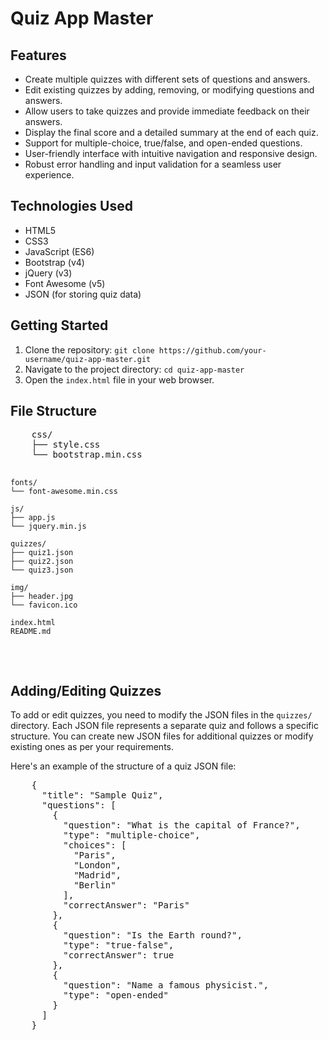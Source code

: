 <!DOCTYPE html>
<html lang="en">
<head>
  <meta charset="UTF-8">
  <meta name="viewport" content="width=device-width, initial-scale=1.0">
  <title>Quiz App Master</title>
</head>
<body>
  <h1>Quiz App Master</h1>

  <h2>Features</h2>
  <ul>
    <li>Create multiple quizzes with different sets of questions and answers.</li>
    <li>Edit existing quizzes by adding, removing, or modifying questions and answers.</li>
    <li>Allow users to take quizzes and provide immediate feedback on their answers.</li>
    <li>Display the final score and a detailed summary at the end of each quiz.</li>
    <li>Support for multiple-choice, true/false, and open-ended questions.</li>
    <li>User-friendly interface with intuitive navigation and responsive design.</li>
    <li>Robust error handling and input validation for a seamless user experience.</li>
  </ul>

  <h2>Technologies Used</h2>
  <ul>
    <li>HTML5</li>
    <li>CSS3</li>
    <li>JavaScript (ES6)</li>
    <li>Bootstrap (v4)</li>
    <li>jQuery (v3)</li>
    <li>Font Awesome (v5)</li>
    <li>JSON (for storing quiz data)</li>
  </ul>

  <h2>Getting Started</h2>
  <ol>
    <li>Clone the repository: <code>git clone https://github.com/your-username/quiz-app-master.git</code></li>
    <li>Navigate to the project directory: <code>cd quiz-app-master</code></li>
    <li>Open the <code>index.html</code> file in your web browser.</li>
  </ol>

  <h2>File Structure</h2>
  <pre>
    css/
    ├── style.css
    └── bootstrap.min.css

    fonts/
    └── font-awesome.min.css

    js/
    ├── app.js
    └── jquery.min.js

    quizzes/
    ├── quiz1.json
    ├── quiz2.json
    └── quiz3.json

    img/
    ├── header.jpg
    └── favicon.ico

    index.html
    README.md
  </pre>

  <h2>Adding/Editing Quizzes</h2>
  <p>To add or edit quizzes, you need to modify the JSON files in the <code>quizzes/</code> directory. Each JSON file represents a separate quiz and follows a specific structure. You can create new JSON files for additional quizzes or modify existing ones as per your requirements.</p>
  <p>Here's an example of the structure of a quiz JSON file:</p>
  <pre>
    {
      "title": "Sample Quiz",
      "questions": [
        {
          "question": "What is the capital of France?",
          "type": "multiple-choice",
          "choices": [
            "Paris",
            "London",
            "Madrid",
            "Berlin"
          ],
          "correctAnswer": "Paris"
        },
        {
          "question": "Is the Earth round?",
          "type": "true-false",
          "correctAnswer": true
        },
        {
          "question": "Name a famous physicist.",
          "type": "open-ended"
        }
      ]
    }
  </pre
